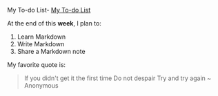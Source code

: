 My To-do List- [My To-do List](#my-to-do-list)



At the end of this **week**, I plan to:

1. Learn Markdown
2. Write Markdown
3. Share a Markdown note

My favorite quote is:
> If you didn't get it the first time
> Do not despair
> Try and try again
> ~ Anonymous